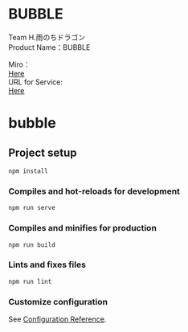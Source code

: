 # BUBBLE
Team H.雨のちドラゴン  
Product Name：BUBBLE  

Miro：  
[Here](https://miro.com/app/board/uXjVOnEs5bU=/)  
URL for Service:  
[Here](https://bubble-amedora-demo.herokuapp.com/)



# bubble

## Project setup
```
npm install
```

### Compiles and hot-reloads for development
```
npm run serve
```

### Compiles and minifies for production
```
npm run build
```

### Lints and fixes files
```
npm run lint
```

### Customize configuration
See [Configuration Reference](https://cli.vuejs.org/config/).
